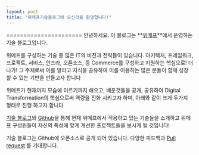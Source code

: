 ```yaml
---
layout: post
title: "위메프기술블로그에 오신것을 환영합니다!"
---
```

======================
안녕하세요. 
이 블로그는 **[위메프](http://www.wemakeprice.com/)**에서 운영하는 기술 블로그입니다.

위메프를 구성하는 기술 중 많은 IT의 비전과 전략들이 있습니다.  아키텍처, 프레임워크, 프로젝트, 서비스, 인프라, 오픈소스, 등 Commerce를 구성하고 지원하는 핵심으로! 더 나가! 그 주체로써 이를 알리고 지식을 공유하여 이를 이용하는 많은 분들이 함께 성장 할 수 있는 기반을 만들고자 합니다

위메프가 현재까지 모습에 이르기까지 해오고, 배운것들을 공개, 공유하여 Digital Transformation의 핵심으로써 역량을 진화 시키고자 하며, 아래와 같이 크게 두가지 형태로 진행 하고자 합니다

[기술 블로그](https://github.com)와 [Github](https://github.com)을 통해 현재 위메프에서 적용하고 있는 기술들을 소개하고 위메프 구성원들이 자신의 특성에 맞게 개선한 프로젝트들을 보시게 될 것입니다! 


기술 블로그는 Github에 오픈소스로 공개 되어 있습니다. 다양한 피드백과 [Pull request](https://help.github.com/articles/about-pull-requests/) 를 기대합니다.

